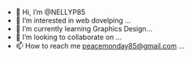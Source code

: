 - 👋 Hi, I’m @NELLYP85
- 👀 I’m interested in web dovelping ...
- 🌱 I’m currently learning Graphics Design...
- 💞️ I’m looking to collaborate on ...
- 📫 How to reach me peacemonday85@gmail.com ...

<!---
NELLYP85/NELLYP85 is a ✨ special ✨ repository because its `README.md` (this file) appears on your GitHub profile.
You can click the Preview link to take a look at your changes.
--->
